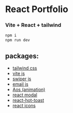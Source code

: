 
# React Portfolio 
### Vite + React + tailwind

```bash 
npm i
npm run dev
```


## packages:
+ [tailwind css](https://tailwindcss.com/docs/installation)
+ [vite js](https://vitejs.dev/guide/)
+ [swiper js](https://swiperjs.com/get-started)
+ [email js](https://www.emailjs.com/docs/)
+ [Aos (animation)](https://michalsnik.github.io/aos/)
+ [react modal](https://www.npmjs.com/package/react-modal)
+ [react-hot-toast](https://react-hot-toast.com/docs)
+ [react icons](https://react-icons.github.io/react-icons/)



